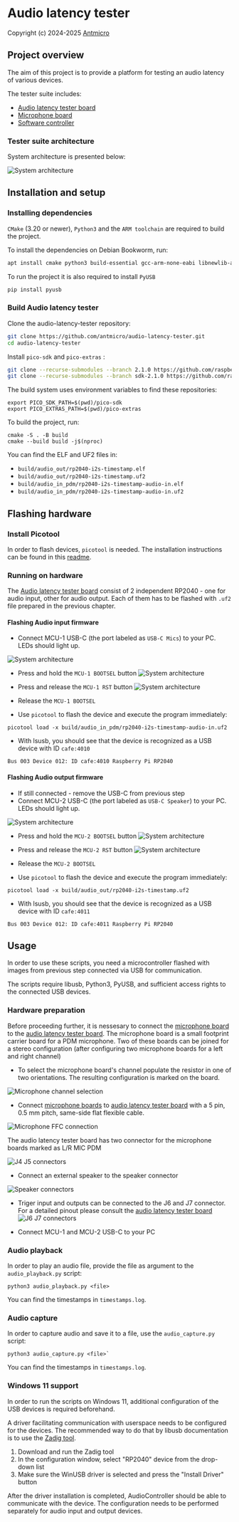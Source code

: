 # Audio latency tester

Copyright (c) 2024-2025 [Antmicro](https://www.antmicro.com)

## Project overview

The aim of this project is to provide a platform for testing an audio latency of various devices.

The tester suite includes:
* [Audio latency tester board](https://github.com/antmicro/audio-latency-tester-board)
* [Microphone board](https://github.com/antmicro/pdm-microphone-board)
* [Software controller](https://github.com/antmicro/audio-latency-tester)

### Tester suite architecture
System architecture is presented below:

![System architecture](img/audio-graph.png)

## Installation and setup

### Installing dependencies
`CMake` (3.20 or newer), `Python3` and the `ARM toolchain` are required to build the project.

To install the dependencies on Debian Bookworm, run:

```sh
apt install cmake python3 build-essential gcc-arm-none-eabi libnewlib-arm-none-eabi libstdc++-arm-none-eabi-newlib libusb-1.0-0-dev
```

To run the project it is also required to install `PyUSB`

```sh
pip install pyusb
```

### Build Audio latency tester

Clone the audio-latency-tester repository:

```sh
git clone https://github.com/antmicro/audio-latency-tester.git
cd audio-latency-tester
```

Install `pico-sdk` and `pico-extras` :

```sh
git clone --recurse-submodules --branch 2.1.0 https://github.com/raspberrypi/pico-sdk.git
git clone --recurse-submodules --branch sdk-2.1.0 https://github.com/raspberrypi/pico-extras.git
```

The build system uses environment variables to find these repositories:

```console
export PICO_SDK_PATH=$(pwd)/pico-sdk
export PICO_EXTRAS_PATH=$(pwd)/pico-extras
```


To build the project, run:

```console
cmake -S . -B build
cmake --build build -j$(nproc)
```

You can find the ELF and UF2 files in:

* `build/audio_out/rp2040-i2s-timestamp.elf`
* `build/audio_out/rp2040-i2s-timestamp.uf2`
* `build/audio_in_pdm/rp2040-i2s-timestamp-audio-in.elf`
* `build/audio_in_pdm/rp2040-i2s-timestamp-audio-in.uf2`

## Flashing hardware

### Install Picotool

In order to flash devices, `picotool` is needed.
The installation instructions can be found in this [readme](https://github.com/raspberrypi/picotool/blob/master/README.md).

### Running on hardware

The [Audio latency tester board](https://github.com/antmicro/audio-latency-tester-board) consist of 2 independent RP2040 - one for audio input, other for audio output.
Each of them has to be flashed with `.uf2` file prepared in the previous chapter.

#### Flashing Audio input firmware

* Connect MCU-1 USB-C (the port labeled as `USB-C Mics`) to your PC. LEDs should light up.

![System architecture](img/mcu-1-usb.png)

* Press and hold the `MCU-1 BOOTSEL` button
![System architecture](img/SW2.png)
* Press and release the `MCU-1 RST` button
![System architecture](img/SW1.png)
* Release the `MCU-1 BOOTSEL`

* Use `picotool` to flash the device and execute the program immediately:

```console
picotool load -x build/audio_in_pdm/rp2040-i2s-timestamp-audio-in.uf2
```
* With lsusb, you should see that the device is recognized as a USB device with ID `cafe:4010` 

```console
Bus 003 Device 012: ID cafe:4010 Raspberry Pi RP2040
```

#### Flashing Audio output firmware

* If still connected - remove the USB-C from previous step
* Connect MCU-2 USB-C (the port labeled as `USB-C Speaker`) to your PC. LEDs should light up.

![System architecture](img/mcu-2-usb.png)

* Press and hold the `MCU-2 BOOTSEL` button
![System architecture](img/SW4.png)
* Press and release the `MCU-2 RST` button
![System architecture](img/SW3.png)
* Release the `MCU-2 BOOTSEL`

* Use `picotool` to flash the device and execute the program immediately:

```console
picotool load -x build/audio_out/rp2040-i2s-timestamp.uf2
```
* With lsusb, you should see that the device is recognized as a USB device with ID `cafe:4011` 

```console
Bus 003 Device 012: ID cafe:4011 Raspberry Pi RP2040
```

## Usage

In order to use these scripts, you need a microcontroller flashed with images from previous step connected via USB for communication.

The scripts require libusb, Python3, PyUSB, and sufficient access rights to the connected USB devices.

### Hardware preparation

Before proceeding further, it is nessesary to connect the [microphone board](https://github.com/antmicro/pdm-microphone-board) to the [audio latency tester board](https://github.com/antmicro/audio-latency-tester-board).
The microphone board is a small footprint carrier board for a PDM microphone. Two of these boards can be joined for a stereo configuration (after configuring two microphone boards for a left and right channel)
* To select the microphone board's channel populate the resistor in one of two orientations. The resulting configuration is marked on the board.

![Microphone channel selection](img/microphone-channel-selection.png)

* Connect [microphone boards](https://github.com/antmicro/pdm-microphone-board) to [audio latency tester board](https://github.com/antmicro/audio-latency-tester-board) with a 5 pin, 0.5 mm pitch, same-side flat flexible cable. 


![Microphone FFC connection](img/connection-audio-microphone-board.png)


The audio latency tester board has two connector for the microphone boards marked as L/R MIC PDM

![J4 J5 connectors](img/J4-J5.png)

* Connect an external speaker to the speaker connector

![Speaker connectors](img/speaker_conn.png)

* Triger input and outputs can be connected to the J6 and J7 connector. For a detailed pinout please consult the [audio latency tester board](https://github.com/antmicro/audio-latency-tester-board)
![J6 J7 connectors](img/J6-J7.png)

* Connect MCU-1 and MCU-2 USB-C to your PC
### Audio playback

In order to play an audio file, provide the file as argument to the `audio_playback.py` script:

```console
python3 audio_playback.py <file>
```

You can find the timestamps in `timestamps.log`.

### Audio capture

In order to capture audio and save it to a file, use the `audio_capture.py` script:

```console
python3 audio_capture.py <file>`
```

You can find the timestamps in `timestamps.log`.

### Windows 11 support

In order to run the scripts on Windows 11, additional configuration of the USB devices is required beforehand.

A driver facilitating communication with userspace needs to be configured for the devices. The recommended way to do that by libusb documentation is to use the [Zadig tool](http://zadig.akeo.ie/).

1. Download and run the Zadig tool
2. In the configuration window, select "RP2040" device from the drop-down list
3. Make sure the WinUSB driver is selected and press the "Install Driver" button

After the driver installation is completed, AudioController should be able to communicate with the device.
The configuration needs to be performed separately for audio input and output devices.